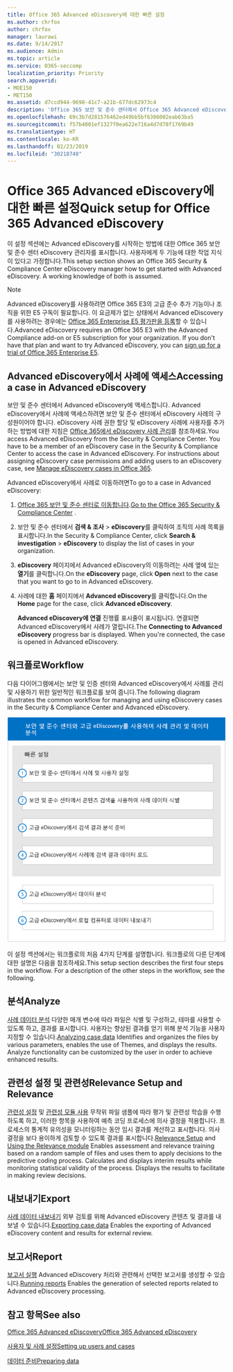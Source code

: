 ```yaml
---
title: Office 365 Advanced eDiscovery에 대한 빠른 설정
ms.author: chrfox
author: chrfox
manager: laurawi
ms.date: 9/14/2017
ms.audience: Admin
ms.topic: article
ms.service: O365-seccomp
localization_priority: Priority
search.appverid:
- MOE150
- MET150
ms.assetid: d7ccd944-9698-41c7-a21b-677dc62973c4
description: 'Office 365 보안 및 준수 센터에서 Office 365 Advanced eDiscovery에 액세스하는 방법을 알아보고 Advanced eDiscovery를 사용하기 위한 일반적인 워크플로를 검토합니다.  '
ms.openlocfilehash: 69c3b7d281576462ed49bb5bf6306002eab63ba5
ms.sourcegitcommit: f57b4001ef1327f0ea622e716a4d7d78f1769b49
ms.translationtype: HT
ms.contentlocale: ko-KR
ms.lasthandoff: 02/23/2019
ms.locfileid: "30218748"
---
```

# <a name="quick-setup-for-office-365-advanced-ediscovery"></a><span data-ttu-id="0f540-103">Office 365 Advanced eDiscovery에 대한 빠른 설정</span><span class="sxs-lookup"><span data-stu-id="0f540-103">Quick setup for Office 365 Advanced eDiscovery</span></span>

<span data-ttu-id="0f540-p101">이 설정 섹션에는 Advanced eDiscovery를 시작하는 방법에 대한 Office 365 보안 및 준수 센터 eDiscovery 관리자를 표시합니다. 사용자에게 두 기능에 대한 작업 지식이 있다고 가정합니다.</span><span class="sxs-lookup"><span data-stu-id="0f540-p101">This setup section shows an Office 365 Security &amp; Compliance Center eDiscovery manager how to get started with Advanced eDiscovery. A working knowledge of both is assumed.</span></span>
  
> [!NOTE]
> <span data-ttu-id="0f540-p102">Advanced eDiscovery를 사용하려면 Office 365 E3의 고급 준수 추가 기능이나 조직을 위한 E5 구독이 필요합니다. 이 요금제가 없는 상태에서 Advanced eDiscovery를 사용하려는 경우에는 [Office 365 Enterprise E5 평가판을 등록](https://go.microsoft.com/fwlink/p/?LinkID=698279)할 수 있습니다.</span><span class="sxs-lookup"><span data-stu-id="0f540-p102">Advanced eDiscovery requires an Office 365 E3 with the Advanced Compliance add-on or E5 subscription for your organization. If you don't have that plan and want to try Advanced eDiscovery, you can [sign up for a trial of Office 365 Enterprise E5](https://go.microsoft.com/fwlink/p/?LinkID=698279).</span></span> 
  
## <a name="accessing-a-case-in-advanced-ediscovery"></a><span data-ttu-id="0f540-108">Advanced eDiscovery에서 사례에 액세스</span><span class="sxs-lookup"><span data-stu-id="0f540-108">Accessing a case in Advanced eDiscovery</span></span>

<span data-ttu-id="0f540-p103">보안 및 준수 센터에서 Advanced eDiscovery에 액세스합니다. Advanced eDiscovery에서 사례에 액세스하려면 보안 및 준수 센터에서 eDiscovery 사례의 구성원이어야 합니다. eDiscovery 사례 권한 할당 및 eDiscovery 사례에 사용자를 추가하는 방법에 대한 지침은 [Office 365에서 eDiscovery 사례 관리](manage-ediscovery-cases.md)를 참조하세요.</span><span class="sxs-lookup"><span data-stu-id="0f540-p103">You access Advanced eDiscovery from the Security &amp; Compliance Center. You have to be a member of an eDiscovery case in the Security &amp; Compliance Center to access the case in Advanced eDiscovery. For instructions about assigning eDiscovery case permissions and adding users to an eDiscovery case, see [Manage eDiscovery cases in Office 365](manage-ediscovery-cases.md).</span></span> 
  
<span data-ttu-id="0f540-112">Advanced eDiscovery에서 사례로 이동하려면</span><span class="sxs-lookup"><span data-stu-id="0f540-112">To go to a case in Advanced eDiscovery:</span></span> 
  
1. <span data-ttu-id="0f540-113">[Office 365 보안 및 준수 센터로 이동합니다](go-to-the-securitycompliance-center.md).</span><span class="sxs-lookup"><span data-stu-id="0f540-113">[Go to the Office 365 Security &amp; Compliance Center](go-to-the-securitycompliance-center.md) .</span></span> 
    
2. <span data-ttu-id="0f540-114">보안 및 준수 센터에서 **검색 &amp; 조사** \> **eDiscovery**를 클릭하여 조직의 사례 목록을 표시합니다.</span><span class="sxs-lookup"><span data-stu-id="0f540-114">In the Security &amp; Compliance Center, click **Search &amp; investigation** \> **eDiscovery** to display the list of cases in your organization.</span></span> 
    
3. <span data-ttu-id="0f540-115">**eDiscovery** 페이지에서 Advanced eDiscovery의 이동하려는 사례 옆에 있는 **열기**를 클릭합니다.</span><span class="sxs-lookup"><span data-stu-id="0f540-115">On the **eDiscovery** page, click **Open** next to the case that you want to go to in Advanced eDiscovery.</span></span> 
    
4. <span data-ttu-id="0f540-116">사례에 대한 **홈** 페이지에서 **Advanced eDiscovery**를 클릭합니다.</span><span class="sxs-lookup"><span data-stu-id="0f540-116">On the **Home** page for the case, click **Advanced eDiscovery**.</span></span>
    
    <span data-ttu-id="0f540-p104">**Advanced eDiscovery에 연결** 진행률 표시줄이 표시됩니다. 연결되면 Advanced eDiscovery에서 사례가 열립니다.</span><span class="sxs-lookup"><span data-stu-id="0f540-p104">The **Connecting to Advanced eDiscovery** progress bar is displayed. When you're connected, the case is opened in Advanced eDiscovery.</span></span> 
    
## <a name="workflow"></a><span data-ttu-id="0f540-119">워크플로</span><span class="sxs-lookup"><span data-stu-id="0f540-119">Workflow</span></span>

<span data-ttu-id="0f540-120">다음 다이어그램에서는 보안 및 인증 센터와 Advanced eDiscovery에서 사례를 관리 및 사용하기 위한 일반적인 워크플로를 보여 줍니다.</span><span class="sxs-lookup"><span data-stu-id="0f540-120">The following diagram illustrates the common workflow for managing and using eDiscovery cases in the Security &amp; Compliance Center and Advanced eDiscovery.</span></span> 
  
![다이어그램은 사용자 및 사례 설정, 사례 데이터 식별, 내보내기 및 처리를 포함하는 4가지 설정 단계와 분석 및 로컬 시스템으로 내보내기 단계를 포함하는 Office 365 Advanced eDiscovery 워크플로를 표시합니다.](media/76589ccc-789d-4581-b3a8-98d339b05979.png)
  
<span data-ttu-id="0f540-p105">이 설정 섹션에서는 워크플로의 처음 4가지 단계를 설명합니다. 워크플로의 다른 단계에 대한 설명은 다음을 참조하세요.</span><span class="sxs-lookup"><span data-stu-id="0f540-p105">This setup section describes the first four steps in the workflow. For a description of the other steps in the workflow, see the following.</span></span>
  
## <a name="analyze"></a><span data-ttu-id="0f540-124">분석</span><span class="sxs-lookup"><span data-stu-id="0f540-124">Analyze</span></span>

<span data-ttu-id="0f540-p106">[사례 데이터 분석](analyze-case-data-with-advanced-ediscovery.md) 다양한 매개 변수에 따라 파일은 식별 및 구성하고, 테마를 사용할 수 있도록 하고, 결과를 표시합니다. 사용자는 향상된 결과를 얻기 위해 분석 기능을 사용자 지정할 수 있습니다.</span><span class="sxs-lookup"><span data-stu-id="0f540-p106">[Analyzing case data](analyze-case-data-with-advanced-ediscovery.md) Identifies and organizes the files by various parameters, enables the use of Themes, and displays the results. Analyze functionality can be customized by the user in order to achieve enhanced results.</span></span> 
  
## <a name="relevance-setup-and-relevance"></a><span data-ttu-id="0f540-127">관련성 설정 및 관련성</span><span class="sxs-lookup"><span data-stu-id="0f540-127">Relevance Setup and Relevance</span></span>

<span data-ttu-id="0f540-p107">[관련성 설정](manage-relevance-setup-in-advanced-ediscovery.md) 및 [관련성 모듈 사용](use-relevance-in-advanced-ediscovery.md) 무작위 파일 샘플에 따라 평가 및 관련성 학습을 수행하도록 하고, 이러한 항목을 사용하여 예측 코딩 프로세스에 의사 결정을 적용합니다. 프로세스의 통계적 유의성을 모니터링하는 동안 임시 결과를 계산하고 표시합니다. 의사 결정을 보다 용이하게 검토할 수 있도록 결과를 표시합니다.</span><span class="sxs-lookup"><span data-stu-id="0f540-p107">[Relevance Setup](manage-relevance-setup-in-advanced-ediscovery.md) and [Using the Relevance module](use-relevance-in-advanced-ediscovery.md) Enables assessment and relevance training based on a random sample of files and uses them to apply decisions to the predictive coding process. Calculates and displays interim results while monitoring statistical validity of the process. Displays the results to facilitate in making review decisions.</span></span> 
  
## <a name="export"></a><span data-ttu-id="0f540-131">내보내기</span><span class="sxs-lookup"><span data-stu-id="0f540-131">Export</span></span>

<span data-ttu-id="0f540-132">[사례 데이터 내보내기](export-case-data-in-advanced-ediscovery.md) 외부 검토를 위해 Advanced eDiscovery 콘텐츠 및 결과를 내보낼 수 있습니다.</span><span class="sxs-lookup"><span data-stu-id="0f540-132">[Exporting case data](export-case-data-in-advanced-ediscovery.md) Enables the exporting of Advanced eDiscovery content and results for external review.</span></span> 
  
## <a name="report"></a><span data-ttu-id="0f540-133">보고서</span><span class="sxs-lookup"><span data-stu-id="0f540-133">Report</span></span>

<span data-ttu-id="0f540-134">[보고서 실행](run-reports-in-advanced-ediscovery.md) Advanced eDiscovery 처리와 관련해서 선택한 보고서를 생성할 수 있습니다.</span><span class="sxs-lookup"><span data-stu-id="0f540-134">[Running reports](run-reports-in-advanced-ediscovery.md) Enables the generation of selected reports related to Advanced eDiscovery processing.</span></span> 
  
## <a name="see-also"></a><span data-ttu-id="0f540-135">참고 항목</span><span class="sxs-lookup"><span data-stu-id="0f540-135">See also</span></span>

[<span data-ttu-id="0f540-136">Office 365 Advanced eDiscovery</span><span class="sxs-lookup"><span data-stu-id="0f540-136">Office 365 Advanced eDiscovery</span></span>](office-365-advanced-ediscovery.md)
  
[<span data-ttu-id="0f540-137">사용자 및 사례 설정</span><span class="sxs-lookup"><span data-stu-id="0f540-137">Setting up users and cases</span></span>](set-up-users-and-cases-in-advanced-ediscovery.md)
  
[<span data-ttu-id="0f540-138">데이터 준비</span><span class="sxs-lookup"><span data-stu-id="0f540-138">Preparing data</span></span>](prepare-data-for-advanced-ediscovery.md)

